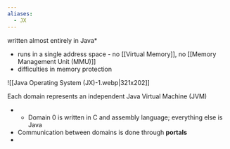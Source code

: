 ```yaml
---
aliases:
  - JX
---
```

written almost entirely in Java*
- runs in a single address space - no [[Virtual Memory]], no [[Memory Management Unit (MMU)]]
- difficulties in memory protection

![[Java Operating System (JX)-1.webp|321x202]]

Each domain represents an independent Java Virtual Machine (JVM)
- * Domain 0 is written in C and assembly language; everything else is Java
- Communication between domains is done through **portals**
- 